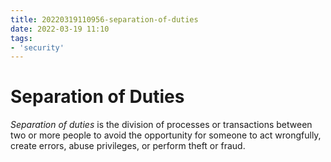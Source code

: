 ```yaml
---
title: 20220319110956-separation-of-duties
date: 2022-03-19 11:10
tags:
- 'security'
---
```


# Separation of Duties

_Separation of duties_ is the division of processes or transactions between two or more people to avoid the opportunity for someone to act wrongfully, create errors, abuse privileges, or perform theft or fraud.
